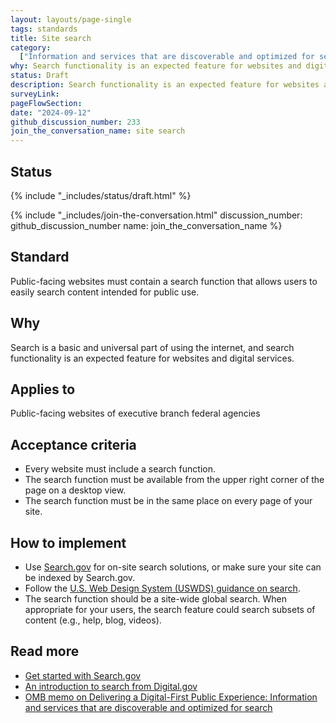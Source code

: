 ```yaml
---
layout: layouts/page-single
tags: standards
title: Site search
category:
  ["Information and services that are discoverable and optimized for search"]
why: Search functionality is an expected feature for websites and digital services.
status: Draft
description: Search functionality is an expected feature for websites and digital services. Learn how to add a search capability to your federal government site.
surveyLink: 
pageFlowSection:
date: "2024-09-12"
github_discussion_number: 233
join_the_conversation_name: site search
---
```


## Status

{% include "_includes/status/draft.html" %}

{% include "_includes/join-the-conversation.html" discussion_number: github_discussion_number name: join_the_conversation_name %}

## Standard

Public-facing websites must contain a search function that allows users to easily search content intended for public use. 

## Why

Search is a basic and universal part of using the internet, and search functionality is an expected feature for websites and digital services. 

## Applies to

Public-facing websites of executive branch federal agencies

## Acceptance criteria

- Every website must include a search function.
- The search function must be available from the upper right corner of the page on a desktop view.
- The search function must be in the same place on every page of your site.

## How to implement

- Use [Search.gov](http://Search.gov) for on-site search solutions, or make sure your site can be indexed by Search.gov.
- Follow the [U.S. Web Design System (USWDS) guidance on search](https://designsystem.digital.gov/components/search/).
- The search function should be a site-wide global search. When appropriate for your users, the search feature could search subsets of content (e.g., help, blog, videos).

## Read more

- [Get started with Search.gov](https://search.gov/get-started/)
- [An introduction to search from Digital.gov](https://digital.gov/resources/an-introduction-to-search/)
- [OMB memo on Delivering a Digital-First Public Experience: Information and services that are discoverable and optimized for search](https://www.whitehouse.gov/omb/management/ofcio/delivering-a-digital-first-public-experience/#IIIA:~:text=4.%20Information%20and%20Services%20That%20Are%20Discoverable%20and%20Optimized%20for%20Search) 
